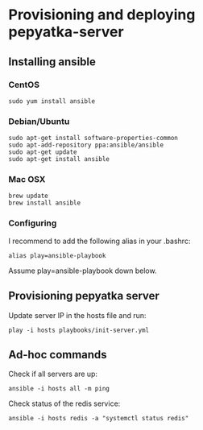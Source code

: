 # Provisioning and deploying pepyatka-server
## Installing ansible
### CentOS

    sudo yum install ansible

### Debian/Ubuntu

    sudo apt-get install software-properties-common
    sudo apt-add-repository ppa:ansible/ansible
    sudo apt-get update
    sudo apt-get install ansible

### Mac OSX

    brew update
    brew install ansible

### Configuring
I recommend to add the following alias in your .bashrc:

    alias play=ansible-playbook

Assume play=ansible-playbook down below.

## Provisioning pepyatka server
Update server IP in the hosts file and run:

    play -i hosts playbooks/init-server.yml

## Ad-hoc commands
Check if all servers are up:

    ansible -i hosts all -m ping

Check status of the redis service:

    ansible -i hosts redis -a "systemctl status redis"
